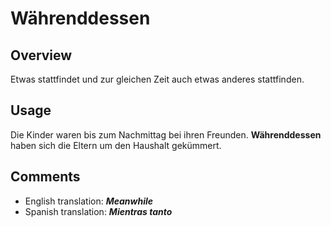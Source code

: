 # Währenddessen


## **Overview**

Etwas stattfindet und zur gleichen Zeit auch etwas anderes stattfinden.

## **Usage**

Die Kinder waren bis zum Nachmittag bei ihren Freunden. **Währenddessen** haben sich die Eltern um den Haushalt gekümmert. 

## **Comments**

- English translation: **_Meanwhile_**
- Spanish translation: **_Mientras tanto_**